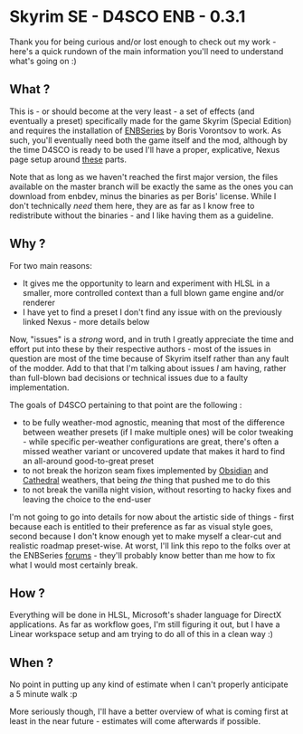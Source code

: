 # **Skyrim SE - D4SCO ENB - 0.3.1**

Thank you for being curious and/or lost enough to check out my work - here's a quick rundown
of the main information you'll need to understand what's going on :)

## What ?

This is - or should become at the very least - a set of effects (and eventually a preset)
specifically made for the game Skyrim (Special Edition) and requires the installation of
[ENBSeries](http://enbdev.com/) by Boris Vorontsov to work. As such, you'll eventually need
both the game itself and the mod, although by the time D4SCO is ready to be used I'll have
a proper, explicative, Nexus page setup around [these](https://www.nexusmods.com/skyrimspecialedition/mods/categories/97/) parts.

Note that as long as we haven't reached the first major version, the files available on
the master branch will be exactly the same as the ones you can download from enbdev, minus the
binaries as per Boris' license. While I don't technically *need* them here, they are as
far as I know free to redistribute without the binaries - and I like having them as a
guideline.

## Why ?

For two main reasons:

* It gives me the opportunity to learn and experiment with HLSL in a smaller, more controlled
context than a full blown game engine and/or renderer
* I have yet to find a preset I don't find any issue with on the previously linked Nexus - more details below

Now, "issues" is a *strong* word, and in truth I greatly appreciate the time and effort
put into these by their respective authors - most of the issues in question are most of the time
because of Skyrim itself rather than any fault of the modder. Add to that that I'm talking about issues
*I* am having, rather than full-blown bad decisions or technical issues due to a faulty implementation.

The goals of D4SCO pertaining to that point are the following :

* to be fully weather-mod agnostic, meaning that most of the difference between weather presets (if I 
make multiple ones) will be color tweaking - while specific per-weather configurations are great, there's often a missed weather variant or uncovered update that makes it hard to find an all-around good-to-great preset
* to not break the horizon seam fixes implemented by [Obsidian](https://www.nexusmods.com/skyrimspecialedition/mods/12125) and [Cathedral](https://www.nexusmods.com/skyrimspecialedition/mods/24791) weathers, that being *the* thing that pushed me to do this
* to not break the vanilla night vision, without resorting to hacky fixes and leaving the choice
to the end-user

I'm not going to go into details for now about the artistic side of things - first because
each is entitled to their preference as far as visual style goes, second because I don't
know enough yet to make myself a clear-cut and realistic roadmap preset-wise. At worst, I'll link
this repo to the folks over at the ENBSeries [forums](http://enbseries.enbdev.com/forum/) - 
they'll probably know better than me how to fix what I would most certainly break.

## How ?

Everything will be done in HLSL, Microsoft's shader language for DirectX applications. As far as workflow
goes, I'm still figuring it out, but I have a Linear workspace setup and am trying to do all of
this in a clean way :)

## When ?

No point in putting up any kind of estimate when I can't properly anticipate a 5 minute walk :p

More seriously though, I'll have a better overview of what is coming first at least in the near
future - estimates will come afterwards if possible.
